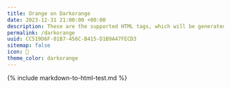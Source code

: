 ```yaml
---
title: Orange on Darkorange
date: 2023-12-31 21:00:00 +00:00
description: These are the supported HTML tags, which will be generated from Markdown.
permalink: /darkorange
uuid: CC519D6F-01B7-456C-B415-D1B9A47FECD3
sitemap: false
icon: 🍊
theme_color: darkorange
---
```

{% include markdown-to-html-test.md %}